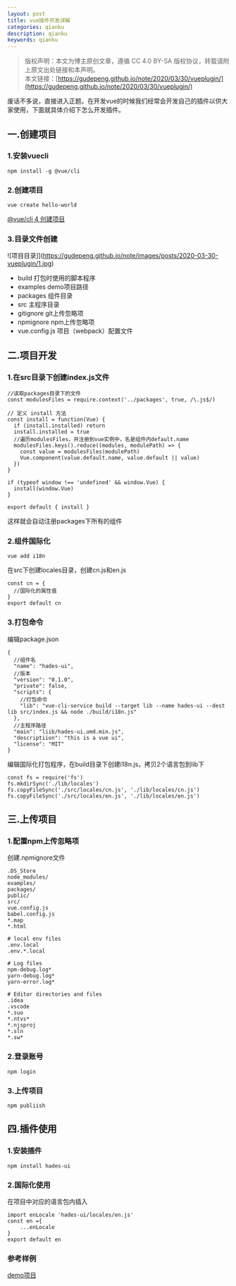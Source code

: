 ```yaml
---
layout: post
title: vue插件开发详解
categories: qianku
description: qianku
keywords: qianku
---
```

>版权声明：本文为博主原创文章，遵循 CC 4.0 BY-SA 版权协议，转载请附上原文出处链接和本声明。  
本文链接：[https://gudepeng.github.io/note/2020/03/30/vueplugin/](https://gudepeng.github.io/note/2020/03/30/vueplugin/)

废话不多说，直接进入正题。在开发vue的时候我们经常会开发自己的插件以供大家使用，下面就具体介绍下怎么开发插件。

## 一.创建项目
### 1.安装vuecli
```
npm install -g @vue/cli
```
### 2.创建项目
```
vue create hello-world
```
[@vue/cli 4 创建项目](https://cli.vuejs.org/zh/guide/creating-a-project.html#vue-create)
### 3.目录文件创建
![项目目录]](https://gudepeng.github.io/note/images/posts/2020-03-30-vueplugin/1.jpg)
* build 打包时使用的脚本程序
* examples demo项目路径
* packages 组件目录
* src 主程序目录
* gitignore git上传忽略项
* npmignore npm上传忽略项
* vue.config.js 项目（webpack）配置文件

## 二.项目开发
### 1.在src目录下创建index.js文件
```
//读取packages目录下的文件
const modulesFiles = require.context('../packages', true, /\.js$/)

// 定义 install 方法
const install = function(Vue) {
  if (install.installed) return
  install.installed = true
  //遍历modulesFiles，并注册到vue实例中，名是组件内default.name
  modulesFiles.keys().reduce((modules, modulePath) => {
    const value = modulesFiles(modulePath)
    Vue.component(value.default.name, value.default || value)
  })
}

if (typeof window !== 'undefined' && window.Vue) {
  install(window.Vue)
}

export default { install }
```
这样就会自动注册packages下所有的组件

### 2.组件国际化
```
vue add i18n
```
在src下创建locales目录，创建cn.js和en.js
```
const cn = {
  //国际化的属性值
}
export default cn
```

### 3.打包命令
编辑package.json
```
{  
  //组件名
  "name": "hades-ui",
  //版本
  "version": "0.1.0",
  "private": false,
  "scripts": {
    //打包命令
    "lib": "vue-cli-service build --target lib --name hades-ui --dest lib src/index.js && node ./build/i18n.js"
  },
  //主程序路径
  "main": "liib/hades-ui.umd.min.js",
  "descriptiion": "this is a vue ui",
  "license": "MIT"
}
```
编辑国际化打包程序，在build目录下创建i18n.js，拷贝2个语言包到lib下
```
const fs = require('fs')
fs.mkdirSync('./lib/locales')
fs.copyFileSync('./src/locales/cn.js', './lib/locales/cn.js')
fs.copyFileSync('./src/locales/en.js', './lib/locales/en.js')
```
## 三.上传项目
### 1.配置npm上传忽略项
创建.npmignore文件
```
.DS_Store
node_modules/
examples/
packages/
public/
src/
vue.config.js
babel.config.js
*.map
*.html

# local env files
.env.local
.env.*.local

# Log files
npm-debug.log*
yarn-debug.log*
yarn-error.log*

# Editor directories and files
.idea
.vscode
*.suo
*.ntvs*
*.njsproj
*.sln
*.sw*
```
### 2.登录账号
```
npm login
```
### 3.上传项目
```
npm publiish
```

## 四.插件使用
### 1.安装插件
```
npm install hades-ui
```
### 2.国际化使用
在项目中对应的语言包内插入
```
import enLocale 'hades-ui/locales/en.js'
const en ={
    ...enLocale
}
export default en
```

### 参考样例
[demo项目](https://github.com/gudepeng/hades-ui)